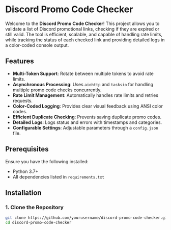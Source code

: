 # Discord Promo Code Checker

Welcome to the **Discord Promo Code Checker**! This project allows you to validate a list of Discord promotional links, checking if they are expired or still valid. The tool is efficient, scalable, and capable of handling rate limits, while tracking the status of each checked link and providing detailed logs in a color-coded console output.

## Features

- **Multi-Token Support**: Rotate between multiple tokens to avoid rate limits.
- **Asynchronous Processing**: Uses `aiohttp` and `tasksio` for handling multiple promo code checks concurrently.
- **Rate Limit Management**: Automatically handles rate limits and retries requests.
- **Color-Coded Logging**: Provides clear visual feedback using ANSI color codes.
- **Efficient Duplicate Checking**: Prevents saving duplicate promo codes.
- **Detailed Logs**: Logs status and errors with timestamps and categories.
- **Configurable Settings**: Adjustable parameters through a `config.json` file.

## Prerequisites

Ensure you have the following installed:

- Python 3.7+
- All dependencies listed in `requirements.txt`

## Installation

### 1. Clone the Repository

```bash
git clone https://github.com/yourusername/discord-promo-code-checker.git
cd discord-promo-code-checker
